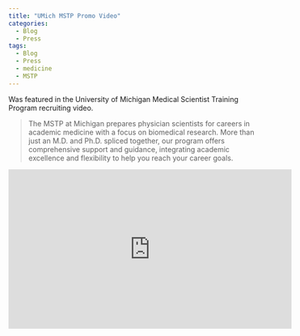 ```yaml
---
title: "UMich MSTP Promo Video"
categories:
  - Blog
  - Press
tags:
  - Blog
  - Press
  - medicine
  - MSTP
---
```


Was featured in the University of Michigan Medical Scientist Training Program recruiting video. 
> The MSTP at Michigan prepares physician scientists for careers in academic medicine with a focus on biomedical research. More than just an M.D. and Ph.D. spliced together, our program offers comprehensive support and guidance, integrating academic excellence and flexibility to help you reach your career goals.

<iframe width="560" height="315" src="https://www.youtube.com/embed/WkJBo7UzMNk" title="YouTube video player" frameborder="0" allow="accelerometer; autoplay; clipboard-write; encrypted-media; gyroscope; picture-in-picture; web-share" allowfullscreen></iframe>
